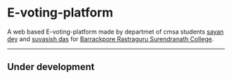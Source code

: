 # E-voting-platform

A web based E-voting-platform made by departmet of cmsa students [sayan dey]("https://") and [suvasish das]("https://") for [Barrackpore Rastraguru Surendranath College]("https://brsnc.in/").

----
## Under development
